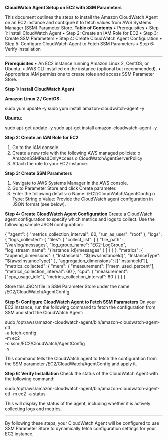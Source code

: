 **CloudWatch Agent Setup on EC2 with SSM Parameters**


This document outlines the steps to install the Amazon CloudWatch Agent on an EC2 instance and configure it to fetch values from AWS Systems Manager (SSM) Parameter Store.
**Table of Contents**
•	Prerequisites
•	Step 1: Install CloudWatch Agent
•	Step 2: Create an IAM Role for EC2
•	Step 3: Create SSM Parameters
•	Step 4: Create CloudWatch Agent Configuration
•	Step 5: Configure CloudWatch Agent to Fetch SSM Parameters
•	Step 6: Verify Installation
________________________________________
**Prerequisites**
•	An EC2 instance running Amazon Linux 2, CentOS, or Ubuntu.
•	AWS CLI installed on the instance (optional but recommended).
•	Appropriate IAM permissions to create roles and access SSM Parameter Store.

**Step 1: Install CloudWatch Agent**

**Amazon Linux 2 / CentOS:**

sudo yum update -y
sudo yum install amazon-cloudwatch-agent -y

**Ubuntu:**

sudo apt-get update -y
sudo apt-get install amazon-cloudwatch-agent -y

**Step 2: Create an IAM Role for EC2**
1.	Go to the IAM console.
2.	Create a new role with the following AWS managed policies:
o	AmazonSSMReadOnlyAccess
o	CloudWatchAgentServerPolicy
3.	Attach the role to your EC2 instance.

**Step 3: Create SSM Parameters**
1.	Navigate to AWS Systems Manager in the AWS console.
2.	Go to Parameter Store and click Create parameter.
3.	Enter the following details:
o	Name: /EC2/CloudWatch/AgentConfig
o	Type: String
o	Value: Provide the CloudWatch agent configuration in JSON format (see below).

**Step 4: Create CloudWatch Agent Configuration**
Create a CloudWatch agent configuration to specify which metrics and logs to collect. Use the following sample JSON configuration:

{
  "agent": {
    "metrics_collection_interval": 60,
    "run_as_user": "root"
  },
  "logs": {
    "logs_collected": {
      "files": {
        "collect_list": [
          {
            "file_path": "/var/log/messages",
            "log_group_name": "EC2-LogGroup",
            "log_stream_name": "{instance_id}/messages"
          }
        ]
      }
    }
  },
  "metrics": {
    "append_dimensions": {
      "InstanceId": "${aws:InstanceId}",
      "InstanceType": "${aws:InstanceType}"
    },
    "aggregation_dimensions": [["InstanceId"]],
    "metrics_collected": {
      "mem": {
        "measurement": ["mem_used_percent"],
        "metrics_collection_interval": 60
      },
      "cpu": {
        "measurement": ["cpu_usage_idle"],
        "metrics_collection_interval": 60
      }
    }
  }
}

Store this JSON file in SSM Parameter Store under the name /EC2/CloudWatch/AgentConfig.

**Step 5: Configure CloudWatch Agent to Fetch SSM Parameters**
On your EC2 instance, run the following command to fetch the configuration from SSM and start the CloudWatch Agent:

sudo /opt/aws/amazon-cloudwatch-agent/bin/amazon-cloudwatch-agent-ctl \
  -a fetch-config \
  -m ec2 \
  -c ssm:/EC2/CloudWatch/AgentConfig \
  -s

This command tells the CloudWatch agent to fetch the configuration from the SSM parameter /EC2/CloudWatch/AgentConfig and apply it.

**Step 6: Verify Installation**
Check the status of the CloudWatch Agent with the following command:

sudo /opt/aws/amazon-cloudwatch-agent/bin/amazon-cloudwatch-agent-ctl -m ec2 -a status

This will display the status of the agent, including whether it is actively collecting logs and metrics.
________________________________________
By following these steps, your CloudWatch Agent will be configured to use SSM Parameter Store to dynamically fetch configuration settings for your EC2 instance.

